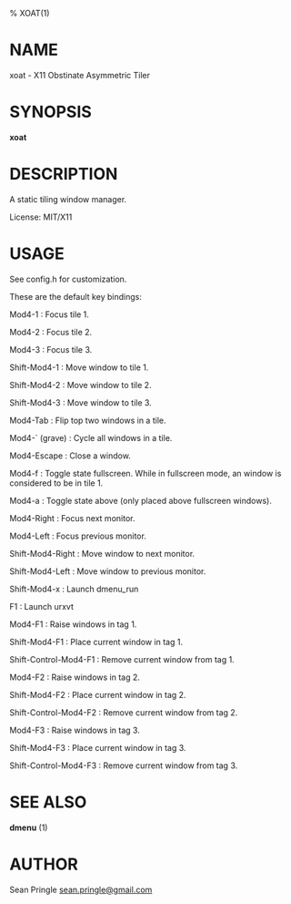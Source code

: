 % XOAT(1)

# NAME

xoat \- X11 Obstinate Asymmetric Tiler

# SYNOPSIS

**xoat**

# DESCRIPTION

A static tiling window manager.

License: MIT/X11

# USAGE

See config.h for customization.

These are the default key bindings:

Mod4-1
:	Focus tile 1.

Mod4-2
:	Focus tile 2.

Mod4-3
:	Focus tile 3.

Shift-Mod4-1
:	Move window to tile 1.

Shift-Mod4-2
:	Move window to tile 2.

Shift-Mod4-3
:	Move window to tile 3.

Mod4-Tab
:	Flip top two windows in a tile.

Mod4-` (grave)
:	Cycle all windows in a tile.

Mod4-Escape
:	Close a window.

Mod4-f
:	Toggle state fullscreen. While in fullscreen mode, an window is considered to be in tile 1.

Mod4-a
:	Toggle state above (only placed above fullscreen windows).

Mod4-Right
:	Focus next monitor.

Mod4-Left
:	Focus previous monitor.

Shift-Mod4-Right
:	Move window to next monitor.

Shift-Mod4-Left
:	Move window to previous monitor.

Shift-Mod4-x
:	Launch dmenu_run

F1
:	Launch urxvt

Mod4-F1
:	Raise windows in tag 1.

Shift-Mod4-F1
:	Place current window in tag 1.

Shift-Control-Mod4-F1
:	Remove current window from tag 1.

Mod4-F2
:	Raise windows in tag 2.

Shift-Mod4-F2
:	Place current window in tag 2.

Shift-Control-Mod4-F2
:	Remove current window from tag 2.

Mod4-F3
:	Raise windows in tag 3.

Shift-Mod4-F3
:	Place current window in tag 3.

Shift-Control-Mod4-F3
:	Remove current window from tag 3.

# SEE ALSO

**dmenu** (1)

# AUTHOR

Sean Pringle <sean.pringle@gmail.com>